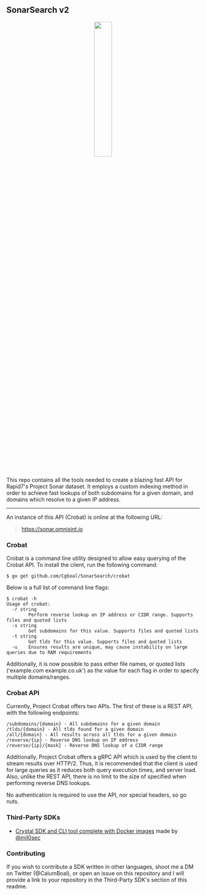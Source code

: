 ## SonarSearch v2
<p align="center">
  <img width="30%" height="30%" src="https://sonar.omnisint.io/img/crobat.png">
</p>


This repo contains all the tools needed to create a blazing fast API for Rapid7's Project Sonar dataset. It employs a custom indexing method in order to achieve fast lookups of both subdomains for a given domain, and domains which resolve to a given IP address. 

-----


An instance of this API (Crobat) is online at the following URL: 

> https://sonar.omnisint.io

### Crobat
Crobat is a command line utility designed to allow easy querying of the Crobat API. To install the client, run the following command: 
``` normal
$ go get github.com/Cgboal/SonarSearch/crobat
```

Below is a full list of command line flags:
``` normal
$ crobat -h                                                                                                                                                                      
Usage of crobat:
  -r string
    	Perform reverse lookup on IP address or CIDR range. Supports files and quoted lists
  -s string
    	Get subdomains for this value. Supports files and quoted lists
  -t string
    	Get tlds for this value. Supports files and quoted lists
  -u	Ensures results are unique, may cause instability on large queries due to RAM requirements
```

Additionally, it is now possible to pass either file names, or quoted lists ('example.com example.co.uk') as the value for each flag in order to specify multiple domains/ranges.

### Crobat API

Currently, Project Crobat offers two APIs. The first of these is a REST API, with the following endpoints: 

``` normal
/subdomains/{domain} - All subdomains for a given domain
/tlds/{domain} - All tlds found for a given domain
/all/{domain} - All results across all tlds for a given domain
/reverse/{ip} - Reverse DNS lookup on IP address
/reverse/{ip}/{mask} - Reverse DNS lookup of a CIDR range
```

Additionally, Project Crobat offers a gRPC API which is used by the client to stream results over HTTP/2. Thus, it is recommended that the client is used for large queries as it reduces both query execution times, and server load. Also, unlike the REST API, there is no limit to the size of specified when performing reverse DNS lookups. 

No authentication is required to use the API, nor special headers, so go nuts. 

### Third-Party SDKs

* [Crystal SDK and CLI tool complete with Docker images](https://github.com/PercussiveElbow/crobat-sdk-crystal) made by [@mil0sec](https://twitter.com/mil0sec)

### Contributing 
If you wish to contribute a SDK written in other languages, shoot me a DM on Twitter (@CalumBoal), or open an issue on this repository and I will provide a link to your repository in the Third-Party SDK's section of this readme. 
